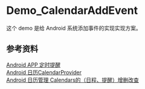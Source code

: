 # Demo_CalendarAddEvent
这个 demo 是给 Android 系统添加事件的实现实现方案。

## 参考资料
[Android APP 定时提醒](https://www.jianshu.com/p/d51413fd3bf6)  
[Android 日历CalendarProvider](http://www.jcodecraeer.com/a/anzhuokaifa/developer/2013/0311/1004.html)  
[Android 日历管理 Calendars的（日程、提醒）增删改查](https://blog.csdn.net/fk_null/article/details/17026631)
